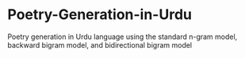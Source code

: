 # Poetry-Generation-in-Urdu
Poetry generation in Urdu language using the standard n-gram model, backward bigram model, and bidirectional bigram model
